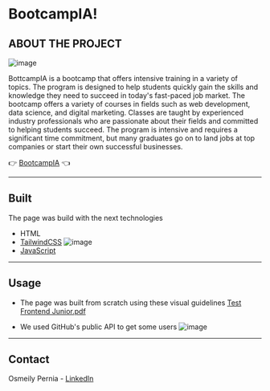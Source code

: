 # BootcampIA!

## ABOUT THE PROJECT

![image](https://user-images.githubusercontent.com/91287870/207145157-a915a2d7-6024-482d-9c9f-d57e6419b11c.png)

BottcampIA is a bootcamp that offers intensive training in a variety of topics. The program is designed to help students quickly gain the skills and knowledge they need to succeed in today's fast-paced job market. The bootcamp offers a variety of courses in fields such as web development, data science, and digital marketing. Classes are taught by experienced industry professionals who are passionate about their fields and committed to helping students succeed. The program is intensive and requires a significant time commitment, but many graduates go on to land jobs at top companies or start their own successful businesses.

👉 [BootcampIA](https://osmeily.github.io/bootcampIA/public/) 👈

---

## Built

The page was build with the next technologies

- HTML
- [TailwindCSS](https://tailwindcss.com/)
![image](https://user-images.githubusercontent.com/91287870/207147797-c722685e-57e7-48f2-831c-32d638e37d7d.png)
- [JavaScript](https://www.javascript.com/)

---

## Usage

- The page was built from scratch using these visual guidelines 
[Test Frontend Junior.pdf](https://github.com/osmeily/bootcampIA/files/10211798/Test.Frontend.Junior.pdf)

- We used GitHub's public API to get some users 
![image](https://user-images.githubusercontent.com/91287870/207148273-569e0567-1161-467d-b30d-5c64287fa817.png)

---

## Contact

Osmeily Pernia - [LinkedIn](https://www.linkedin.com/in/osmeily/)
